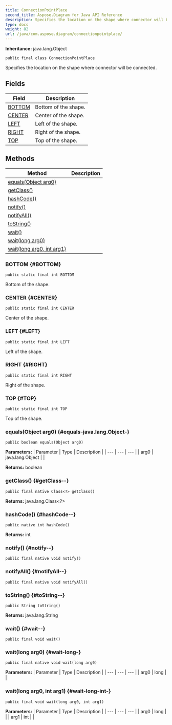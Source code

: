 ```yaml
---
title: ConnectionPointPlace
second_title: Aspose.Diagram for Java API Reference
description: Specifies the location on the shape where connector will be connected.
type: docs
weight: 82
url: /java/com.aspose.diagram/connectionpointplace/
---
```


**Inheritance:**
java.lang.Object
```
public final class ConnectionPointPlace
```

Specifies the location on the shape where connector will be connected.
## Fields

| Field | Description |
| --- | --- |
| [BOTTOM](#BOTTOM) | Bottom of the shape. |
| [CENTER](#CENTER) | Center of the shape. |
| [LEFT](#LEFT) | Left of the shape. |
| [RIGHT](#RIGHT) | Right of the shape. |
| [TOP](#TOP) | Top of the shape. |
## Methods

| Method | Description |
| --- | --- |
| [equals(Object arg0)](#equals-java.lang.Object-) |  |
| [getClass()](#getClass--) |  |
| [hashCode()](#hashCode--) |  |
| [notify()](#notify--) |  |
| [notifyAll()](#notifyAll--) |  |
| [toString()](#toString--) |  |
| [wait()](#wait--) |  |
| [wait(long arg0)](#wait-long-) |  |
| [wait(long arg0, int arg1)](#wait-long-int-) |  |
### BOTTOM {#BOTTOM}
```
public static final int BOTTOM
```


Bottom of the shape.

### CENTER {#CENTER}
```
public static final int CENTER
```


Center of the shape.

### LEFT {#LEFT}
```
public static final int LEFT
```


Left of the shape.

### RIGHT {#RIGHT}
```
public static final int RIGHT
```


Right of the shape.

### TOP {#TOP}
```
public static final int TOP
```


Top of the shape.

### equals(Object arg0) {#equals-java.lang.Object-}
```
public boolean equals(Object arg0)
```




**Parameters:**
| Parameter | Type | Description |
| --- | --- | --- |
| arg0 | java.lang.Object |  |

**Returns:**
boolean
### getClass() {#getClass--}
```
public final native Class<?> getClass()
```




**Returns:**
java.lang.Class<?>
### hashCode() {#hashCode--}
```
public native int hashCode()
```




**Returns:**
int
### notify() {#notify--}
```
public final native void notify()
```




### notifyAll() {#notifyAll--}
```
public final native void notifyAll()
```




### toString() {#toString--}
```
public String toString()
```




**Returns:**
java.lang.String
### wait() {#wait--}
```
public final void wait()
```




### wait(long arg0) {#wait-long-}
```
public final native void wait(long arg0)
```




**Parameters:**
| Parameter | Type | Description |
| --- | --- | --- |
| arg0 | long |  |

### wait(long arg0, int arg1) {#wait-long-int-}
```
public final void wait(long arg0, int arg1)
```




**Parameters:**
| Parameter | Type | Description |
| --- | --- | --- |
| arg0 | long |  |
| arg1 | int |  |

